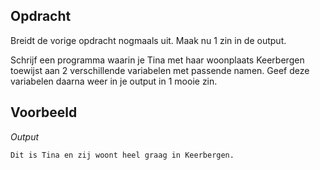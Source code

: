 ## Opdracht

Breidt de vorige opdracht nogmaals uit. Maak nu 1 zin in de output.

Schrijf een programma waarin je Tina met haar woonplaats Keerbergen toewijst aan 2 verschillende variabelen met passende namen. Geef deze variabelen daarna weer in je output in 1 mooie zin.


## Voorbeeld

*Output*
```
Dit is Tina en zij woont heel graag in Keerbergen.
```

